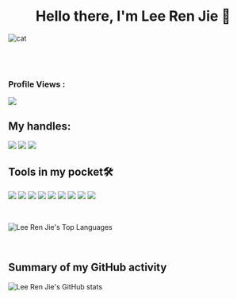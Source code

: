 <h1 align="center">Hello there, I'm Lee Ren Jie 👋</h1>


![cat](https://media.giphy.com/media/aNqEFrYVnsS52/giphy.gif)
<br><br><br><br>

 ### Profile Views :<br>
  <img src="https://profile-counter.glitch.me/LeeRenJie/count.svg" />

## My handles:
<img src="https://img.shields.io/badge/work.renjie@gmail.com-%23D14836.svg?&style=for-the-badge&logo=gmail&logoColor=white" href="mailto:work.renjie@gmail.com"> <a href="https://www.linkedin.com/in/leerenjie/"><img src="https://img.shields.io/badge/Lee Ren Jie-%230077B5.svg?&style=for-the-badge&logo=linkedin&logoColor=white" ></a>   <a  href="https://stackoverflow.com/users/story/14742922"><img src="https://img.shields.io/badge/Lee Ren Jie-%2312100E.svg?&style=for-the-badge&logo=stackoverflow&logoColor=white"></a>
<br>

## Tools in my pocket🛠

<img src="https://img.shields.io/badge/html5%20-%23E34F26.svg?&style=for-the-badge&logo=html5&logoColor=white">   <img src="https://img.shields.io/badge/css3%20-%231572B6.svg?&style=for-the-badge&logo=css3&logoColor=white"> <img src="https://img.shields.io/badge/javascript%20-%23323330.svg?&style=for-the-badge&logo=javascript&logoColor=%23F7DF1E">   <img src="https://img.shields.io/badge/python%20-%2314354C.svg?&style=for-the-badge&logo=python&logoColor=white">     <img src="https://img.shields.io/badge/react%20-%2320232a.svg?&style=for-the-badge&logo=react&logoColor=%2361DAFB">   <img src="https://img.shields.io/badge/bootstrap%20-%23563D7C.svg?&style=for-the-badge&logo=bootstrap&logoColor=white">   <img src="https://img.shields.io/badge/git%20-%23F05033.svg?&style=for-the-badge&logo=git&logoColor=white"/>  <img src="https://img.shields.io/badge/nodejs%20-%23563D7C.svg?&style=for-the-badge&logo=nodejs&logoColor=white"> <img src="http://img.shields.io/badge/-VS%20Code-000000?style=for-the-badge&logo=Visual-studio-code&logoColor=blue">

<br>

![Lee Ren Jie's Top Languages](https://github-readme-stats.vercel.app/api/top-langs/?username=LeeRenJie&theme=blue-green)

<br>

## Summary of my GitHub activity
![Lee Ren Jie's GitHub stats](https://github-readme-stats.vercel.app/api?username=LeeRenJie&show_icons=true&theme=dracula)



